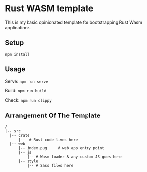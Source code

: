 # Rust WASM template

This is my basic opinionated template for bootstrapping Rust Wasm applications.

## Setup

`npm install`

## Usage

Serve:
`npm run serve`

Build:
`npm run build`

Check:
`npm run clippy`

## Arrangement Of The Template

```
/
|-- src
  |-- crate
      |--  # Rust code lives here
  |-- web
      |-- index.pug     # web app entry point
      |-- js
          |-- # Wasm loader & any custom JS goes here
      |-- style
          |-- # Sass files here
```

